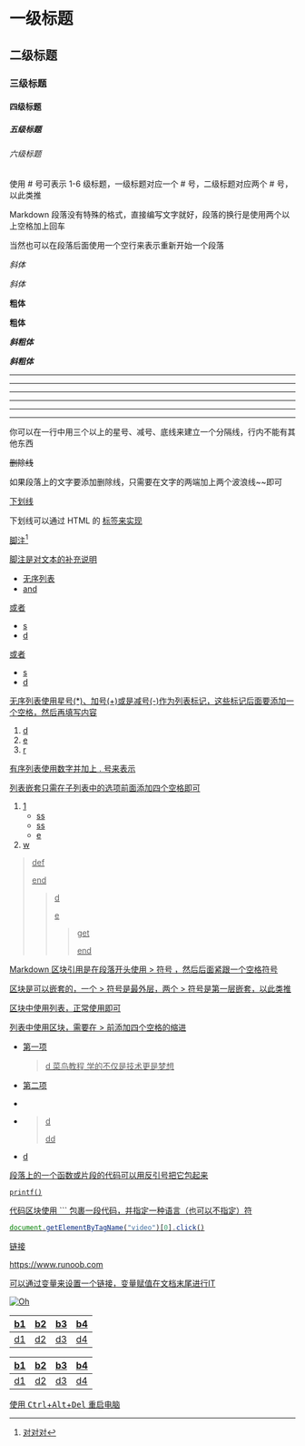 # 一级标题

## 二级标题

### 三级标题

#### 四级标题

##### 五级标题

###### 六级标题

使用 # 号可表示 1-6 级标题，一级标题对应一个 # 号，二级标题对应两个 # 号，以此类推



Markdown 段落没有特殊的格式，直接编写文字就好，段落的换行是使用两个以上空格加上回车  

当然也可以在段落后面使用一个空行来表示重新开始一个段落



*斜体*

_斜体_

**粗体**

__粗体__

***斜粗体***

___斜粗体___

---------------------------------------------------------

---

-----

___

---

---

你可以在一行中用三个以上的星号、减号、底线来建立一个分隔线，行内不能有其他东西



~~删除线~~

如果段落上的文字要添加删除线，只需要在文字的两端加上两个波浪线~~即可



<u>下划线</u>

下划线可以通过 HTML 的 <u> 标签来实现



脚注[^脚注类似这样]

脚注是对文本的补充说明

[^脚注类似这样]: 对对对



* 无序列表
* and

或者

+ s
+ d

或者

- s
- d

无序列表使用星号(*)、加号(+)或是减号(-)作为列表标记，这些标记后面要添加一个空格，然后再填写内容



1. d
2. e
3. r

有序列表使用数字并加上 . 号来表示



列表嵌套只需在子列表中的选项前面添加四个空格即可

1. 1
      - ss
      - ss
      - e
2.  w



> def
>
> end
>
> > d
> >
> > e
> >
> > > get
> > >
> > > end

Markdown 区块引用是在段落开头使用 > 符号 ，然后后面紧跟一个空格符号

区块是可以嵌套的，一个 > 符号是最外层，两个 > 符号是第一层嵌套，以此类推



区块中使用列表，正常使用即可

列表中使用区块，需要在 > 前添加四个空格的缩进


  * 第一项
    
      > d
      > 菜鸟教程
      > 学的不仅是技术更是梦想
      
  * 第二项

  * > 


  * > d
      >
      > dd

* d



段落上的一个函数或片段的代码可以用反引号把它包起来

`printf()`

代码区块使用 ``` 包裹一段代码，并指定一种语言（也可以不指定）符

```javascript
document.getElementByTagName("video")[0].click()
```



[链接](https://www.runoob.com)

<https://www.runoob.com>

可以通过变量来设置一个链接，变量赋值在文档末尾进行[IT][1]

[1]:https://www.runoob.com

![Oh](https://pics6.baidu.com/feed/72f082025aafa40f99cb5d63e6222f4679f019ca.jpeg?token=6d0ab25f666cf492c9ff83d037cb74e0)





| b1   | b2   | b3   | b4   |
| ---- | ---- | ---- | ---- |
| d1   | d2   | d3   | d4   |

| b1   | b2   | b3   | b4   |
| :---- | ----: | :----: | ---- |
| d1   | d2   | d3   | d4   |





使用 <kbd>Ctrl</kbd>+<kbd>Alt</kbd>+<kbd>Del</kbd> 重启电脑

